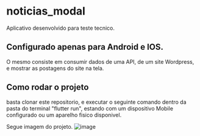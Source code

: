 # noticias_modal

Aplicativo desenvolvido para teste tecnico.

## Configurado apenas para Android e IOS.

O mesmo consiste em consumir dados de uma API, de um site Wordpress, e mostrar as postagens do site na tela.

## Como rodar o projeto

basta clonar este repositorio, e executar o seguinte comando dentro da pasta do terminal "flutter run", estando com um dispositivo Mobile configurado ou um aparelho fisico disponivel.

Segue imagem do projeto.
![image](https://user-images.githubusercontent.com/64872678/229259429-2a705d2d-3675-4ab1-b827-7f6943720550.png)
